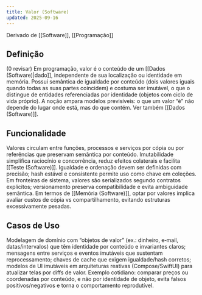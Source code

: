```yaml
---
title: Valor (Software)
updated: 2025-09-16
---
```

Derivado de [[Software]], [[Programação]]

## Definição

(0 revisar) Em programação, valor é o conteúdo de um [[Dados (Software)|dado]], independente de sua localização ou identidade em memória. Possui semântica de igualdade por conteúdo (dois valores iguais quando todas as suas partes coincidem) e costuma ser imutável, o que o distingue de entidades referenciadas por identidade (objetos com ciclo de vida próprio). A noção ampara modelos previsíveis: o que um valor “é” não depende do lugar onde está, mas do que contém. Ver também [[Dados (Software)]].

## Funcionalidade

Valores circulam entre funções, processos e serviços por cópia ou por referências que preservam semântica por conteúdo. Imutabilidade simplifica raciocínio e concorrência, reduz efeitos colaterais e facilita [[Teste (Software)]]. Igualdade e ordenação devem ser definidas com precisão; hash estável e consistente permite uso como chave em coleções. Em fronteiras de sistema, valores são serializados segundo contratos explícitos; versionamento preserva compatibilidade e evita ambiguidade semântica. Em termos de [[Memória (Software)]], optar por valores implica avaliar custos de cópia vs compartilhamento, evitando estruturas excessivamente pesadas.

## Casos de Uso

Modelagem de domínio com “objetos de valor” (ex.: dinheiro, e‑mail, datas/intervalos) que têm identidade por conteúdo e invariantes claros; mensagens entre serviços e eventos imutáveis que sustentam reprocessamento; chaves de cache que exigem igualdade/hash corretos; modelos de UI imutáveis em arquiteturas reativas (Compose/SwiftUI) para atualizar telas por diffs de valor. Exemplo cotidiano: comparar preços ou coordenadas por conteúdo, e não por identidade de objeto, evita falsos positivos/negativos e torna o comportamento reprodutível.

